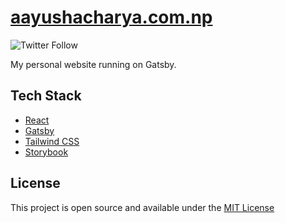 # [aayushacharya.com.np](https://aayushacharya.com.np)

![Twitter Follow](https://img.shields.io/twitter/follow/aayushacharya_?style=social)

My personal website running on Gatsby.

## Tech Stack

- [React](https://reactjs.org/)
- [Gatsby](https://www.gatsbyjs.org/)
- [Tailwind CSS](https://tailwindcss.com/)
- [Storybook](https://storybook.js.org/)

## License

This project is open source and available under the [MIT License](LICENSE)
